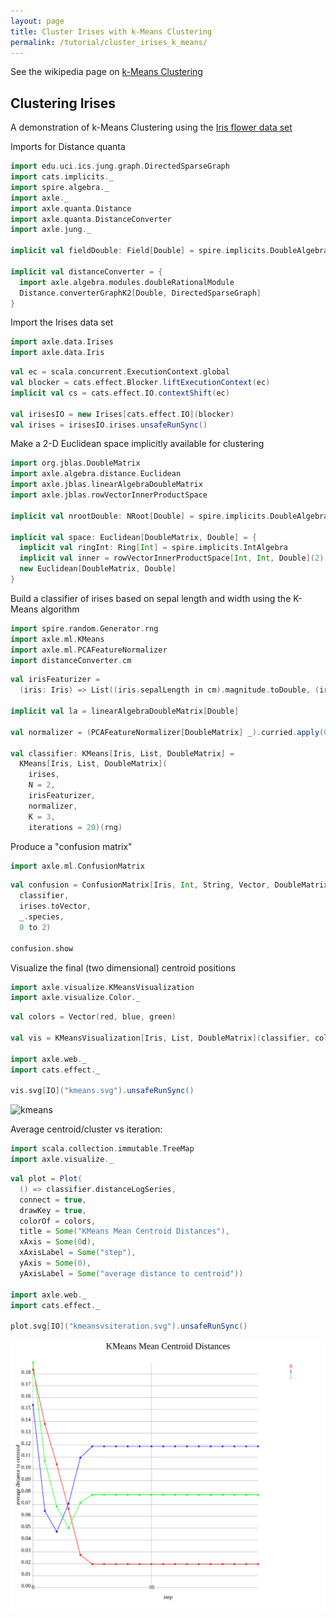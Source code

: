 ```yaml
---
layout: page
title: Cluster Irises with k-Means Clustering
permalink: /tutorial/cluster_irises_k_means/
---
```


See the wikipedia page on [k-Means Clustering](https://en.wikipedia.org/wiki/K-means_clustering)

## Clustering Irises

A demonstration of k-Means Clustering using the [Iris flower data set](https://en.wikipedia.org/wiki/Iris_flower_data_set)

Imports for Distance quanta

```scala mdoc:silent
import edu.uci.ics.jung.graph.DirectedSparseGraph
import cats.implicits._
import spire.algebra._
import axle._
import axle.quanta.Distance
import axle.quanta.DistanceConverter
import axle.jung._

implicit val fieldDouble: Field[Double] = spire.implicits.DoubleAlgebra

implicit val distanceConverter = {
  import axle.algebra.modules.doubleRationalModule
  Distance.converterGraphK2[Double, DirectedSparseGraph]
}
```

Import the Irises data set

```scala mdoc:silent
import axle.data.Irises
import axle.data.Iris
```

```scala mdoc
val ec = scala.concurrent.ExecutionContext.global
val blocker = cats.effect.Blocker.liftExecutionContext(ec)
implicit val cs = cats.effect.IO.contextShift(ec)

val irisesIO = new Irises[cats.effect.IO](blocker)
val irises = irisesIO.irises.unsafeRunSync()
```

Make a 2-D Euclidean space implicitly available for clustering

```scala mdoc:silent
import org.jblas.DoubleMatrix
import axle.algebra.distance.Euclidean
import axle.jblas.linearAlgebraDoubleMatrix
import axle.jblas.rowVectorInnerProductSpace

implicit val nrootDouble: NRoot[Double] = spire.implicits.DoubleAlgebra

implicit val space: Euclidean[DoubleMatrix, Double] = {
  implicit val ringInt: Ring[Int] = spire.implicits.IntAlgebra
  implicit val inner = rowVectorInnerProductSpace[Int, Int, Double](2)
  new Euclidean[DoubleMatrix, Double]
}
```

Build a classifier of irises based on sepal length and width using the K-Means algorithm

```scala mdoc:silent
import spire.random.Generator.rng
import axle.ml.KMeans
import axle.ml.PCAFeatureNormalizer
import distanceConverter.cm
```

```scala mdoc
val irisFeaturizer =
  (iris: Iris) => List((iris.sepalLength in cm).magnitude.toDouble, (iris.sepalWidth in cm).magnitude.toDouble)

implicit val la = linearAlgebraDoubleMatrix[Double]

val normalizer = (PCAFeatureNormalizer[DoubleMatrix] _).curried.apply(0.98)

val classifier: KMeans[Iris, List, DoubleMatrix] =
  KMeans[Iris, List, DoubleMatrix](
    irises,
    N = 2,
    irisFeaturizer,
    normalizer,
    K = 3,
    iterations = 20)(rng)
```

Produce a "confusion matrix"

```scala mdoc:silent
import axle.ml.ConfusionMatrix
```

```scala mdoc
val confusion = ConfusionMatrix[Iris, Int, String, Vector, DoubleMatrix](
  classifier,
  irises.toVector,
  _.species,
  0 to 2)

confusion.show
```

Visualize the final (two dimensional) centroid positions

```scala mdoc:silent
import axle.visualize.KMeansVisualization
import axle.visualize.Color._
```

```scala mdoc
val colors = Vector(red, blue, green)

val vis = KMeansVisualization[Iris, List, DoubleMatrix](classifier, colors)

import axle.web._
import cats.effect._

vis.svg[IO]("kmeans.svg").unsafeRunSync()
```

![kmeans](/tutorial/images/kmeans.svg)

Average centroid/cluster vs iteration:

```scala mdoc:silent
import scala.collection.immutable.TreeMap
import axle.visualize._
```

```scala mdoc
val plot = Plot(
  () => classifier.distanceLogSeries,
  connect = true,
  drawKey = true,
  colorOf = colors,
  title = Some("KMeans Mean Centroid Distances"),
  xAxis = Some(0d),
  xAxisLabel = Some("step"),
  yAxis = Some(0),
  yAxisLabel = Some("average distance to centroid"))

import axle.web._
import cats.effect._

plot.svg[IO]("kmeansvsiteration.svg").unsafeRunSync()
```

![kmeans](/tutorial/images/kmeansvsiteration.svg)
